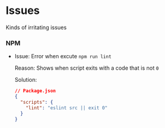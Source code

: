 # Issues
Kinds of irritating issues

### NPM
- Issue: Error when excute `npm run lint`

  Reason: Shows when script exits with a code that is not `0`

  Solution: 

  ```json
  // Package.json
  {
    "scripts": {
      "lint": "eslint src || exit 0"
    }
  }
  ```
